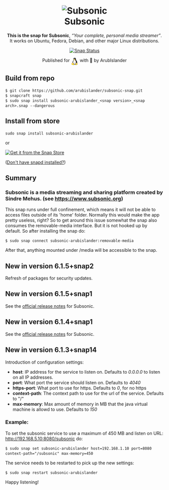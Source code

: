 <h1 align="center">
  <img src="http://www.subsonic.org/pages/inc/img/subsonic_logo.png" style="width:256px" alt="Subsonic">
  <br />
  Subsonic
</h1>

<p align="center"><b>This is the snap for Subsonic</b>, <i>“Your complete, personal media streamer”</i>. It works on Ubuntu, Fedora, Debian, and other major Linux
distributions.</p>

<p align="center">
<a href="https://build.snapcraft.io/user/arubislander/subsonic-snap"><img src="https://build.snapcraft.io/badge/arubislander/subsonic-snap.svg" alt="Snap Status"></a>
</p>


<p align="center">Published for <img src="https://raw.githubusercontent.com/anythingcodes/slack-emoji-for-techies/gh-pages/emoji/tux.png" align="top" width="24" /> with 💝 by ArubIslander</p>

## Build from repo

    $ git clone https://github.com/arubislander/subsonic-snap.git
    $ snapcraft snap
    $ sudo snap install subsonic-arubislander_<snap version>_<snap arch>.snap --dangerous

## Install from store

    sudo snap install subsonic-arubislander

or

[![Get it from the Snap Store](https://snapcraft.io/static/images/badges/en/snap-store-black.svg)](https://snapcraft.io/subsonic-arubislander)

([Don't have snapd installed?](https://snapcraft.io/docs/core/install))

## Summary

### Subsonic is a media streaming and sharing platform created by Sindre Mehus. (see https://www.subsonic.org)

This snap runs under full confinement, which means it will not be able to access files outside of its 'home' folder. Normally this would make the app pretty useless, right? So to get around this issue somewhat the snap also consumes the removable-media interface. But it is not hooked up by default. So after installing the snap do:

    $ sudo snap connect subsonic-arubislander:removable-media

After that, anything mounted under /media will be accessible to the snap.

## New in version 6.1.5+snap2
Refresh of packages for security updates.

## New in version 6.1.5+snap1
See the [official release notes](http://www.subsonic.org/pages/changelog.jsp) for Subsonic.

## New in version 6.1.4+snap1
See the [official release notes](http://www.subsonic.org/pages/changelog.jsp) for Subsonic.

## New in version 6.1.3+snap14
Introduction of configuration settings:

- **host**: IP address for the service to listen on. Defaults to *0.0.0.0* to listen on all IP addresses.
- **port**: What port the service should listen on. Defaults to *4040*
- **https-port**: What port to use for https. Defaults to *0*, for no https
- **context-path**: The context path to use for the url of the service. Defaults to "/"
- **max-memory**: Max amount of memory in MB that the java virtual machine is allowd to use. Defaults to *150*  

### Example:

To set the subsonic service to use a maximum of 450 MB and listen on URL: http://192.168.5.10:8080/subsonic do:

    $ sudo snap set subsonic-arubislander host=192.168.1.10 port=8080 context-path="/subsonic" max-memory=450

The service needs to be restarted to pick up the new settings:

    $ sudo snap restart subsonic-arubislander


Happy listening!
